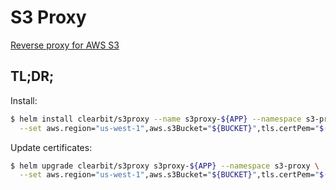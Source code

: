 # S3 Proxy

[Reverse proxy for AWS S3](https://hub.docker.com/r/pottava/s3-proxy/)

## TL;DR;

Install:

```bash
$ helm install clearbit/s3proxy --name s3proxy-${APP} --namespace s3-proxy \
  --set aws.region="us-west-1",aws.s3Bucket="${BUCKET}",tls.certPem="$(cat cert.pem)",tls.keyPem="$(cat key.pem)"
```

Update certificates:

```bash
$ helm upgrade clearbit/s3proxy s3proxy-${APP} --namespace s3-proxy \
  --set aws.region="us-west-1",aws.s3Bucket="${BUCKET}",tls.certPem="$(cat cert.pem)",tls.keyPem="$(cat key.pem)"
```

